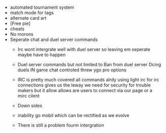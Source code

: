 - automated tournament system
- match mode for tags 
- alternate card art
- [Free pie]
- cheats 
- No morons 
- Seperate chat and duel server commands
  - Irc wont intergrate well with duel server so leaving em seperate maybe have to          happen
  - Duel server commands but not limited to Ban from duel server Dcing duels
      IN game chat controled threw ygo pro options
  - IRC is pretty much covered all commands alrdy using light irc for irc connections  gives us the leway we need for security for trouble makers
 but it allow allows are users to connect via our page or a mirc cilent 

  - Down sides
   - inability go mobil which can be rectified as we evolve
   - There is still a problem fourm intergration
